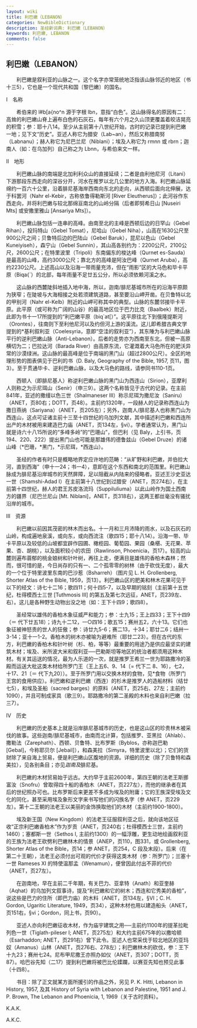```yaml
---
layout: wiki
title: 利巴嫩（LEBANON）
categories: NewBibleDictionary
description: 圣经新词典: 利巴嫩（LEBANON）
keywords: 利巴嫩, LEBANON
comments: false
---
```


## 利巴嫩（LEBANON）

　　利巴嫩是叙利亚的山脉之一。这个名字亦常笼统地泛指该山脉邻近的地区（书十三5），它也是一个现代共和国〔黎巴嫩〕的国名。

Ⅰ　名称

　　希伯来的 l#b[a{no^n 源于字根 lbn，意指“白色”。这山脉得名的原因有二：高耸的利巴嫩山脊上遍布白色的石灰石，每年有六个月之久山顶更覆盖着皎洁晃亮的积雪；参：耶十八14。至少从主前第十八世纪开始，古时的记录已提到利巴嫩一地；见下文“历史”。亚述人称它为腊安（Lab~an），然后又称腊南努（Labnanu）；赫人称它为尼巴兰尼（Niblani）；埃及人称它为 rmnn 或 rbrn；迦南人（如：在乌加列）自己称之为 Lbnn，与希伯来文一样。

Ⅱ　地形

　　利巴嫩山脉的南端是北加利利众山的直接延续；二者是由利他尼河（Litani）下游那段东西走向的深谷分开，河水在推罗以北几公里的地方入海。利巴嫩山脉延绵约一百六十公里，沿着腓尼基海岸西南向东北的走向，从西顿后面向北伸展，达于科罢河（Nahr el-Kebir，古称依鲁得勒斯河 [River Eleutherus]）；此河谷作东西走向，并将利巴嫩与较北那绵亘南北的山岭分隔（后者即努希日山 [Nuseiri Mts] 或安撒里雅山 [Ansariya Mts]）。

　　利巴嫩山脉包括一连串的高峰。由南至北的主峰是西顿后边的日罕山（Gebel Rihan），投玛特山（Gebel Tomat），尼哈山（Gebel Niha），山高在1630公尺至900公尺之间；贝鲁特后边的巴陆山（Gebel Baruk），昆尼以色山（Gebel Kuneiyiseh），森宁山（Gebel Sunnin），其山高各别约为：2200公尺，2100公尺，2600公尺；在特里波里（Tripoli）东南偏东的梭达峰（Qurnet es-Sauda）是最高的山峰，高约3000公尺；靠北方的高峰是阿汝巴峰（Qurnet Aruba），高约2230公尺。上述高山以及沿海一带雨量充沛，但在“雨影”区的大马色和毕卡平原（Biqa{`）的北部，每年雨量不足廿五公分，所以必须依赖河溪之水。

　　这山脉的西麓陡斜地插入地中海，所以，迦南/腓尼基城市所在的沿海平原颇为狭窄；在陡坡与大海相接之处若须建筑道路，甚至要沿山岬开凿。在贝鲁特以北的甲别河（Nahr el-Kelb）附近的山岬可称其中的典型。山脉的东麓邻接毕卡平原。此平原（或可称为广阔的山谷）的最高地区位于巴力比克（Baalbek）附近，此即为书十一17所提到的“利巴嫩平原（biq`at[）”。这平原往北下到俄隆提斯河（Orontes），往南则下至利他尼河以及约但河上游的溪流。这儿即希腊古典文学提到的*基利叙利亚（Coelesyria，意即“空洼的叙利亚”），其东陲为与利巴嫩山脉平行的逆利巴嫩山脉（Anti-Lebanon）。后者的走势亦为西南至东北，但被一高原横切为二；巴拉达河（Barada River）由高原东流，它灌溉着大马色所在的肥沃异常的沙漠绿洲。这山脉的最高峰是位于南端的黑门山（超过2800公尺）。全区的地理形势的图表俱见于巴利的书（D. Baly, Geography of the Bible, 1957, 页11，图3）。至于贯通毕卡、逆利巴嫩山脉，以及大马色的路线，请参同书110-1页。

　　西顿人（即腓尼基人）称逆利巴嫩山脉的黑门山为西连山（Sirion），亚摩利人则称之为示尼珥山（Senir）（申三9）。这两个名称皆见于古代的记录。在主前841年，亚述的撒缦以色三世（Shalmaneser III）称示尼珥为撒尼汝（Saniru）（ANET，页80右；DOTT，页48）。主前约1320年，一段赫人的记录称西连山为撒日燕纳（Sariyana）（ANET，页205左）；另外，迦南人/腓尼基人也称黑门山为西连山，这点可证诸主前十三至十四世纪的乌加列文献，其中描述利巴嫩和西连所出产的木材被用来建造巴力庙（ANET，页134左，§vi）。学者通常认为，黑门山就是诗六十八15所说的“多峰多岭”的“巴珊山”，但巴利（见 Baly，上引书，页194、220、222）提出黑门山也可能是那雄伟的德鲁兹山（Gebel Druze）的诸山峰（*巴珊，*黑门，*示尼珥，*西连山）。

　　圣经的作者有时只是概略地界定应许地的范畴：“从旷野和利巴嫩，并伯拉大河，直到西海”（申十一24；书一4），意即在这个东西和南北的范围里。利巴嫩山脉成为腓尼基沿岸城市的天然屏障，足以阻截从内陆来的侵略者。亚述王沙史亚达一世（Shamshi-Adad I）在主前第十八世纪到过腊安（ANET，页274右），在主前第十四世纪，赫人的君王苏皮洛流玛（Suppiluliuma）以此山岭作为国土西南方的疆界（尼巴兰尼山 [Mt. Niblani]，ANET，页318右），这两王都丝毫没有骚扰沿岸的城市。

Ⅲ　资源

　　利巴嫩以前因其茂密的林木而出名。十一月和三月沛降的雨水，以及石灰石的山岭，构成遍地泉溪，或向东，或向西流注（歌四15；耶十八14）。沿海一带、毕卡平原以及较低的山坡都宜辟作园圃、橄榄园、葡萄园、果园（桑椹、无花果、苹果、杏、胡桃），以及面积较小的农田（Rawlinson, Phoenicia，页17）。较高的山麓则遍布蓊郁的桃金娘树和针叶树，再往上走，便满目是雄伟的香柏木森林；然而，很可惜的是，今日尚存的只有一、二个孤零零的树林（由于砍伐无度），最大的一个位于特里波里东南的巴沙惹（Bsharreh）（图片见 L. H. Grollenberg, Shorter Atlas of the Bible, 1959，页13）。利巴嫩山区的肥美和林木花果可见于以下的经文：诗七十二16；歌四11；何十四5-7，以及早期的铭刻（主前第十五世纪，杜得模西士三世 [Tuthmosis III] 的第五及第七次远征，ANET，页239左、右）。这儿是各种野生动物出没之地（如：王下十四9；歌四8）。

　　圣经常以雄伟的香柏木象征威严和能力；参：士九15；王上四33；王下十四9（＝ 代下廿五18）；诗九十二12，一○四16；歌五15；赛卅五2，六十13。它们也象征被神怒责的世人的狂傲；参：诗廿九5-6；赛二13，十34；耶廿二6；结卅一3-14；亚十一1-2。香柏木的树木亦被喻为避难所（耶廿二23）。但在古代的东方，利巴嫩的香柏木和针叶树（杉、柏，等等）最重要的用途乃是供应最坚实的建筑木材；埃及、米所波大米和叙利亚──巴勒斯坦等地区的统治者都须用这种木材。有关其运送的情况，最为人乐道的一次，就是推罗王希兰一世为耶路撒冷的圣殿而运送大枇这类木材给所罗门王（王上五6、9、14〔= 代下二 8、16〕，七2，十17、21〔＝ 代下九20〕）。至于所罗门用以交换木材的食物，见*食物（所罗门王宫的食用供应）。利巴嫩和逆利巴嫩（西连）的杉木是推罗人的造船材料（结廿七5），和埃及圣船（sacred barges）的原料（ANET，页25右、27左；主前约1090），并且可制成家具（歌三9）。耶路撒冷的第二圣殿的木料也来自利巴嫩（拉三7）。

Ⅳ　历史

　　利巴嫩的历史基本上就是沿岸腓尼基城市的历史，也是这山区的珍贵林木被采伐的故事。这些迦南/腓尼基城市，由南而北计算，包括推罗、亚黑拉（Ahlab）、撒勒法（Zarephath）、西顿、贝鲁特、比布罗斯（Byblos，亦称迦巴勒 [Gebal]，今称耶贝尔 [Jebail]），和森美拉（Simyra，特里波里以北）；它们的货财除了来自海上贸易，便是利巴嫩山区腹地的资源。详细的历史（除了贝鲁特和森美拉），见各别条目；亦见*迦南及*腓尼基。

　　利巴嫩的木材贸易始于远古。大约早于主前2600年，第四王朝的法老王斯挪富汝（Snofru）曾取得四十船的香柏木（ANET，页227左），而他的继承者在其后的世纪照办可也。比布罗斯后来更差不多成为埃及的附庸；它的王族深受埃及文化的同化，甚至采用埃及象形文字来书写他们的闪族名字（参 ANET，页229左）。第十二王朝的法老王以美丽的金饰换取他们的木材（主前约1900-1800）。

　　埃及新王国（New Kingdom）的法老王征服叙利亚之后，就向该地区征收“正宗利巴嫩香柏木”作为岁贡（ANET，页240右；杜得模西士三世，主前约1460）；塞都斯一世（Sethos I, 主前约1300）的一幅浮雕，更生动地绘画叙利亚的王族为法老王砍劈利巴嫩林木的情景（ANEP，页110，图331，或 Grollenberg, Shorter Atlas of the Bible，页14；参 ANET，页254，C 段及末段）。后来（在第二十王朝），法老王必须付出可观的代价才获得这类木材（参：所罗门）；兰塞十一世 Rameses XI 的特使温那孟（Wenamun），便曾因此付出不菲的代价（ANET，页27左）。

　　在迦南地，早在主前二千年期，有关巴力、亚拿特（Anath）和亚奎赫（Aqhat）的乌加列文叙事诗，提及“利巴嫩和它的树木；西连和它秀美的香柏”，说这些是巴力的住所（即巴力庙）的木料（ANET，页134左，§VI；C. H. Gordon, Ugaritic Literature, 1949，页34），这种木材也用以建造船头（ANET，页151右，§vi；Gordon，同上书，页90）。

　　亚述人亦向利巴嫩征收木材，作为庙宇建筑之用──主前约1100年的提革拉毗列色一世（Tiglath-pileser I; ANET，页275左）和大约主前675年的以撒哈顿（Esarhaddon; ANET，页291右）曾下此令。亚述人也常采伐于较北地区的亚玛奴（Amanus）山林（ANET，页276右、278左）；利巴嫩林木的砍伐，参：王下十九23；赛卅七24。尼布甲尼撒王亦照办如仪（ANET，页307；DOTT，页87）。哈巴谷先知（二17）提到利巴嫩将被巴比伦蹂躝，以赛亚先知也预见此事（十四8）。

　　书目：除了正文就某方面所援引的作品之外，另见 P. K. Hitti, Lebanon in History, 1957, 及其 History of Syria with Lebanon and Palestine, 1951 and J. P. Brown, The Lebanon and Phoenicia, 1, 1969（关于古时资料）。

K.A.K.

A.K.C.








